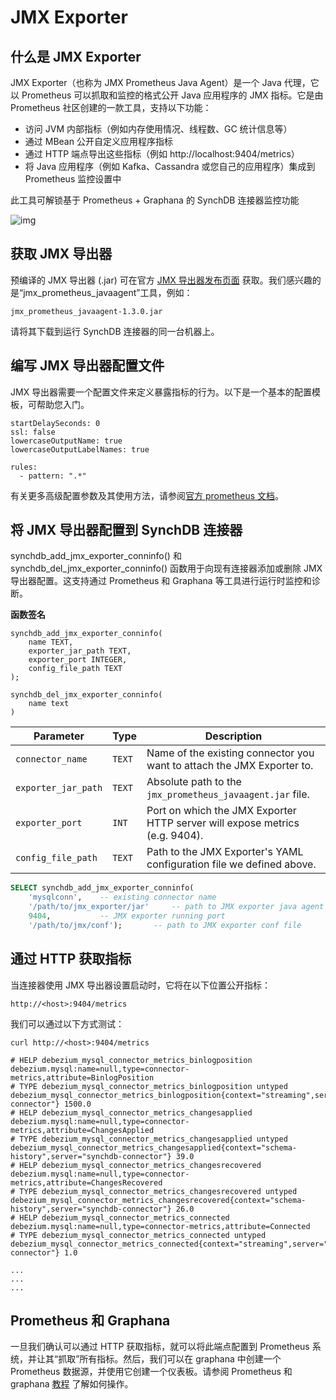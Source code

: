 # JMX Exporter

## 什么是 JMX Exporter

JMX Exporter（也称为 JMX Prometheus Java Agent）是一个 Java 代理，它以 Prometheus 可以抓取和监控的格式公开 Java 应用程序的 JMX 指标。它是由 Prometheus 社区创建的一款工具，支持以下功能：

* 访问 JVM 内部指标（例如内存使用情况、线程数、GC 统计信息等）
* 通过 MBean 公开自定义应用程序指标
* 通过 HTTP 端点导出这些指标（例如 http://localhost:9404/metrics）
* 将 Java 应用程序（例如 Kafka、Cassandra 或您自己的应用程序）集成到 Prometheus 监控设置中

此工具可解锁基于 Prometheus + Graphana 的 SynchDB 连接器监控功能

![img](/images/prom.png)

## 获取 JMX 导出器

预编译的 JMX 导出器 (.jar) 可在官方 [JMX 导出器发布页面](https://github.com/prometheus/jmx_exporter/releases) 获取。我们感兴趣的是“jmx_prometheus_javaagent”工具，例如：

```
jmx_prometheus_javaagent-1.3.0.jar

```

请将其下载到运行 SynchDB 连接器的同一台机器上。

## 编写 JMX 导出器配置文件

JMX 导出器需要一个配置文件来定义暴露指标的行为。以下是一个基本的配置模板，可帮助您入门。

```
startDelaySeconds: 0
ssl: false
lowercaseOutputName: true
lowercaseOutputLabelNames: true

rules:
  - pattern: ".*"

```

有关更多高级配置参数及其使用方法，请参阅[官方 prometheus 文档](https://prometheus.github.io/jmx_exporter/1.3.0/http-mode/rules/)。

## 将 JMX 导出器配置到 SynchDB 连接器

synchdb_add_jmx_exporter_conninfo() 和 synchdb_del_jmx_exporter_conninfo() 函数用于向现有连接器添加或删除 JMX 导出器配置。这支持通过 Prometheus 和 Graphana 等工具进行运行时监控和诊断。

**函数签名**

```
synchdb_add_jmx_exporter_conninfo(
	name TEXT,
	exporter_jar_path TEXT,
	exporter_port INTEGER,
	config_file_path TEXT
);

synchdb_del_jmx_exporter_conninfo(
	name text
)

```

| Parameter           | Type   | Description                                                                 |
| ------------------- | ------ | --------------------------------------------------------------------------- |
| `connector_name`    | `TEXT` | Name of the existing connector you want to attach the JMX Exporter to.      |
| `exporter_jar_path` | `TEXT` | Absolute path to the `jmx_prometheus_javaagent.jar` file.                   |
| `exporter_port`     | `INT`  | Port on which the JMX Exporter HTTP server will expose metrics (e.g. 9404). |
| `config_file_path`  | `TEXT` | Path to the JMX Exporter's YAML configuration file we defined above.        |

```sql
SELECT synchdb_add_jmx_exporter_conninfo(
	'mysqlconn',	-- existing connector name
	'/path/to/jmx_exporter/jar'		-- path to JMX exporter java agent jar
	9404,			-- JMX exporter running port
	'/path/to/jmx/conf');		-- path to JMX exporter conf file

```

## 通过 HTTP 获取指标

当连接器使用 JMX 导出器设置启动时，它将在以下位置公开指标：

```
http://<host>:9404/metrics
```

我们可以通过以下方式测试：
```
curl http://<host>:9404/metrics

# HELP debezium_mysql_connector_metrics_binlogposition debezium.mysql:name=null,type=connector-metrics,attribute=BinlogPosition
# TYPE debezium_mysql_connector_metrics_binlogposition untyped
debezium_mysql_connector_metrics_binlogposition{context="streaming",server="synchdb-connector"} 1500.0
# HELP debezium_mysql_connector_metrics_changesapplied debezium.mysql:name=null,type=connector-metrics,attribute=ChangesApplied
# TYPE debezium_mysql_connector_metrics_changesapplied untyped
debezium_mysql_connector_metrics_changesapplied{context="schema-history",server="synchdb-connector"} 39.0
# HELP debezium_mysql_connector_metrics_changesrecovered debezium.mysql:name=null,type=connector-metrics,attribute=ChangesRecovered
# TYPE debezium_mysql_connector_metrics_changesrecovered untyped
debezium_mysql_connector_metrics_changesrecovered{context="schema-history",server="synchdb-connector"} 26.0
# HELP debezium_mysql_connector_metrics_connected debezium.mysql:name=null,type=connector-metrics,attribute=Connected
# TYPE debezium_mysql_connector_metrics_connected untyped
debezium_mysql_connector_metrics_connected{context="streaming",server="synchdb-connector"} 1.0

...
...
...
```

## Prometheus 和 Graphana

一旦我们确认可以通过 HTTP 获取指标，就可以将此端点配置到 Prometheus 系统，并让其“抓取”所有指标。然后，我们可以在 graphana 中创建一个 Prometheus 数据源，并使用它创建一个仪表板。请参阅 Prometheus 和 graphana [教程](https://grafana.com/docs/grafana/latest/getting-started/get-started-grafana-prometheus/) 了解如何操作。